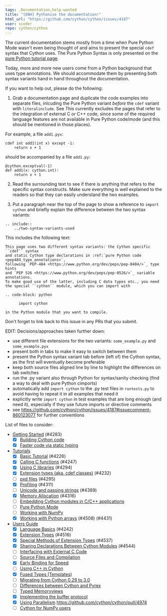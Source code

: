 ```yaml
---
tags: ,Documentation,help-wanted
title: "[ENH] Pythonise the documentation!"
html_url: "https://github.com/cython/cython/issues/4187"
user: scoder
repo: cython/cython
---
```


The current documentation stems mostly from a time when Pure Python Mode wasn't even being thought of and aims to present the special `cdef` syntax that Cython uses. The Pure Python Syntax is only presented on the [pure Python tutorial page](http://docs.cython.org/en/latest/src/tutorial/pure.html).

Today, more and more new users come from a Python background that uses type annotations. We should accommodate them by presenting both syntax variants hand in hand throughout the documentation.

If you want to help out, please do the following:

1) Grab a documentation page and duplicate the code examples into separate files, inlcuding the Pure Python variant *before* the `cdef` variant with `literalinclude`. See 
This currently excludes the pages that refer to the integration of external C or C++ code, since some of the required language features are not available in Pure Python code/mode (and this should be mentioned in those places).

For example, a file `add1.pyx`:
```cython
cdef int add1(int x) except -1:
    return x + 1
```
should be accompanied by a file `add1.py`:
```cython
@cython.exceptval(-1)
def add1(x: cython.int):
    return x + 1
```

2) Read the surrounding text to see if there is anything that refers to the specific syntax constructs. Make sure everything is well explained to the readers so that they can easily understand the two examples.

3) Put a paragraph near the top of the page to show a reference to `import cython` and briefly explain the difference between the two syntax variants:
```
.. include::
    ../two-syntax-variants-used
```
This includes the following text:
```
This page uses two different syntax variants: the Cython specific ``cdef`` syntax
and static Cython type declarations in :ref:`pure Python code <pep484_type_annotations>`,
following `PEP-484 <https://www.python.org/dev/peps/pep-0484/>`_ type hints
and `PEP 526 <https://www.python.org/dev/peps/pep-0526/>`_ variable annotations.
To make good use of the latter, including C data types etc., you need
the special ``cython`` module, which you can import with

.. code-block: python

      import cython

in the Python module that you want to compile.
```

Don't forget to link back to this issue in any PRs that you submit.

EDIT: Decisions/approaches taken further down:

- use different file extensions for the two variants: `some_example.py` and `some_example.pyx`
- present both in tabs to make it easy to switch between them
- present the Python syntax variant tab before (left of) the Cython syntax, as the first will eventually become preferable
- keep both source files aligned line by line to highlight the differences on tab switches
- run the .py variant also through Python for syntax/sanity checking (find a way to deal with pure Python cimports)
- automatically add `import cython` to the .py test files in `runtests.py` to avoid having to repeat it in all examples that need it
- explicitly write `import cython` in test examples that are long enough (and need it), especially if they use future imports or directive comments
- see https://github.com/cython/cython/issues/4187#issuecomment-860123077 for further conventions

List of files to consider:


- [Getting Started](https://cython.readthedocs.io/en/latest/src/quickstart/index.html) (#4283)
    - [x] [Building Cython code](https://cython.readthedocs.io/en/latest/src/quickstart/build.html)
    - [x] [Faster code via static typing](https://cython.readthedocs.io/en/latest/src/quickstart/cythonize.html)
- [Tutorials](https://cython.readthedocs.io/en/latest/src/tutorial/index.html)
    - [x] [Basic Tutorial](https://cython.readthedocs.io/en/latest/src/tutorial/cython_tutorial.html) (#4226)
    - [x] [Calling C functions](https://cython.readthedocs.io/en/latest/src/tutorial/external.html) (#4247)
    - [x] [Using C libraries](https://cython.readthedocs.io/en/latest/src/tutorial/clibraries.html) (#4294)
    - [x] [Extension types (aka. cdef classes)](https://cython.readthedocs.io/en/latest/src/tutorial/cdef_classes.html) (#4232)
    - [ ] [pxd files](https://cython.readthedocs.io/en/latest/src/tutorial/pxd_files.html) (#4295)
    - [x] [Profiling](https://cython.readthedocs.io/en/latest/src/tutorial/profiling_tutorial.html) (#4311)
    - [ ] [Unicode and passing strings](https://cython.readthedocs.io/en/latest/src/tutorial/strings.html) (#4389)
    - [x] [Memory Allocation](https://cython.readthedocs.io/en/latest/src/tutorial/memory_allocation.html) (#4316)
    - [ ] [Embedding Cython modules in C/C++ applications](https://cython.readthedocs.io/en/latest/src/tutorial/embedding.html)
    - [ ] [Pure Python Mode](https://cython.readthedocs.io/en/latest/src/tutorial/pure.html)
    - [ ] [Working with NumPy](https://cython.readthedocs.io/en/latest/src/tutorial/numpy.html)
    - [x] [Working with Python arrays](https://cython.readthedocs.io/en/latest/src/tutorial/array.html) (#4508) (#4431)
- [Users Guide](https://cython.readthedocs.io/en/latest/src/userguide/index.html)
    - [x] [Language Basics](https://cython.readthedocs.io/en/latest/src/userguide/language_basics.html) (#4242)
    - [x] [Extension Types](https://cython.readthedocs.io/en/latest/src/userguide/extension_types.html) (#4516)
    - [x] [Special Methods of Extension Types](https://cython.readthedocs.io/en/latest/src/userguide/special_methods.html) (#4537)
    - [x] [Sharing Declarations Between Cython Modules](https://cython.readthedocs.io/en/latest/src/userguide/sharing_declarations.html) (#4544)
    - [ ] [Interfacing with External C Code](https://cython.readthedocs.io/en/latest/src/userguide/external_C_code.html)
    - [ ] [Source Files and Compilation](https://cython.readthedocs.io/en/latest/src/userguide/source_files_and_compilation.html)
    - [x] [Early Binding for Speed](https://cython.readthedocs.io/en/latest/src/userguide/early_binding_for_speed.html)
    - [ ] [Using C++ in Cython](https://cython.readthedocs.io/en/latest/src/userguide/wrapping_CPlusPlus.html)
    - [x] [Fused Types (Templates)](https://cython.readthedocs.io/en/latest/src/userguide/fusedtypes.html)
    - [ ] [Migrating from Cython 0.29 to 3.0](https://cython.readthedocs.io/en/latest/src/userguide/migrating_to_cy30.html)
    - [ ] [Differences between Cython and Pyrex](https://cython.readthedocs.io/en/latest/src/userguide/pyrex_differences.html)
    - [ ] [Typed Memoryviews](https://cython.readthedocs.io/en/latest/src/userguide/memoryviews.html)
    - [x] [Implementing the buffer protocol](https://cython.readthedocs.io/en/latest/src/userguide/buffer.html)
    - [x] [Using Parallelism](https://cython.readthedocs.io/en/latest/src/userguide/parallelism.html) https://github.com/cython/cython/pull/4974
    - [ ] [Cython for NumPy users](https://cython.readthedocs.io/en/latest/src/userguide/numpy_tutorial.html)
